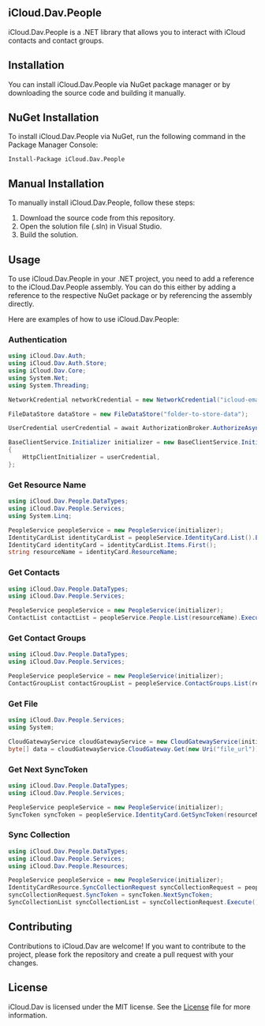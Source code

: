 ## iCloud.Dav.People
iCloud.Dav.People is a .NET library that allows you to interact with iCloud contacts and contact groups.

## Installation
You can install iCloud.Dav.People via NuGet package manager or by downloading the source code and building it manually.

## NuGet Installation
To install iCloud.Dav.People via NuGet, run the following command in the Package Manager Console:
```
Install-Package iCloud.Dav.People
```

## Manual Installation
To manually install iCloud.Dav.People, follow these steps:

1. Download the source code from this repository.
2. Open the solution file (.sln) in Visual Studio.
3. Build the solution.

## Usage
To use iCloud.Dav.People in your .NET project, you need to add a reference to the iCloud.Dav.People assembly. You can do this either by adding a reference to the respective NuGet package or by referencing the assembly directly.

Here are examples of how to use iCloud.Dav.People:

### Authentication
```cs
using iCloud.Dav.Auth;
using iCloud.Dav.Auth.Store;
using iCloud.Dav.Core;
using System.Net;
using System.Threading;

NetworkCredential networkCredential = new NetworkCredential("icloud-email", "app-specific-password");

FileDataStore dataStore = new FileDataStore("folder-to-store-data");

UserCredential userCredential = await AuthorizationBroker.AuthorizeAsync("file-to-store-user-credentials", networkCredential, dataStore, CancellationToken.None);

BaseClientService.Initializer initializer = new BaseClientService.Initializer()
{
    HttpClientInitializer = userCredential,
};
```

### Get Resource Name
```cs
using iCloud.Dav.People.DataTypes;
using iCloud.Dav.People.Services;
using System.Linq;

PeopleService peopleService = new PeopleService(initializer);
IdentityCardList identityCardList = peopleService.IdentityCard.List().Execute();
IdentityCard identityCard = identityCardList.Items.First();
string resourceName = identityCard.ResourceName;
```

### Get Contacts
```cs
using iCloud.Dav.People.DataTypes;
using iCloud.Dav.People.Services;

PeopleService peopleService = new PeopleService(initializer);
ContactList contactList = peopleService.People.List(resourceName).Execute();
```

### Get Contact Groups
```cs
using iCloud.Dav.People.DataTypes;
using iCloud.Dav.People.Services;

PeopleService peopleService = new PeopleService(initializer);
ContactGroupList contactGroupList = peopleService.ContactGroups.List(resourceName).Execute();
```

### Get File
```cs
using iCloud.Dav.People.Services;
using System;

CloudGatewayService cloudGatewayService = new CloudGatewayService(initializer);
byte[] data = cloudGatewayService.CloudGateway.Get(new Uri("file_url")).Execute();
```

### Get Next SyncToken
```cs
using iCloud.Dav.People.DataTypes;
using iCloud.Dav.People.Services;

PeopleService peopleService = new PeopleService(initializer);
SyncToken syncToken = peopleService.IdentityCard.GetSyncToken(resourceName).Execute();
```

### Sync Collection
```cs
using iCloud.Dav.People.DataTypes;
using iCloud.Dav.People.Services;
using iCloud.Dav.People.Resources;

PeopleService peopleService = new PeopleService(initializer);
IdentityCardResource.SyncCollectionRequest syncCollectionRequest = peopleService.IdentityCard.SyncCollection(resourceName);
syncCollectionRequest.SyncToken = syncToken.NextSyncToken;
SyncCollectionList syncCollectionList = syncCollectionRequest.Execute();
```

## Contributing
Contributions to iCloud.Dav are welcome! If you want to contribute to the project, please fork the repository and create a pull request with your changes.

## License
iCloud.Dav is licensed under the MIT license. See the [License](https://github.com/gachris/iCloud.Dav/blob/master/License) file for more information.

